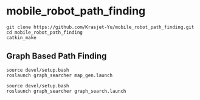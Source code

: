# mobile_robot_path_finding

```python-repl
git clone https://github.com/Krasjet-Yu/mobile_robot_path_finding.git
cd mobile_robot_path_finding
catkin_make
```

## Graph Based Path Finding

```shell
source devel/setup.bash
roslaunch graph_searcher map_gen.launch
```

```shell
source devel/setup.bash
roslaunch graph_searcher graph_search.launch
```
